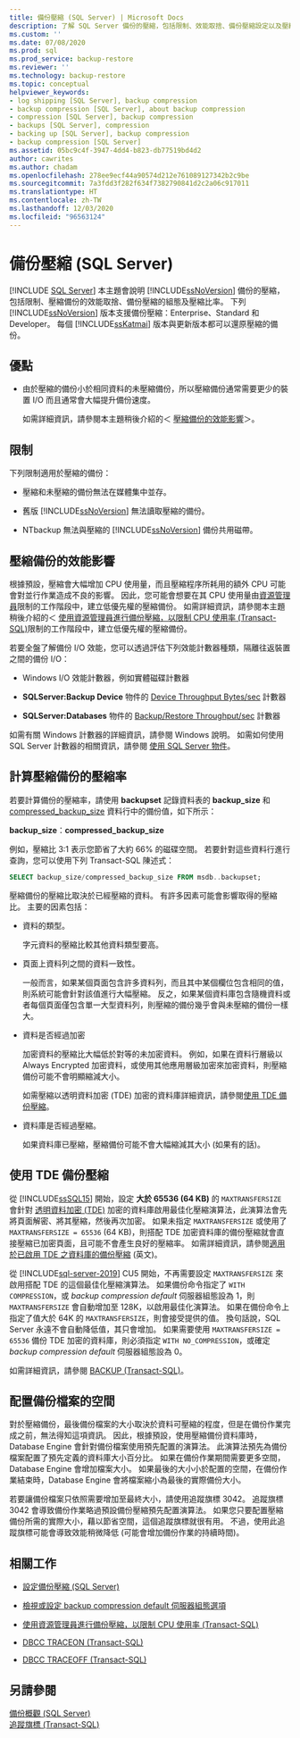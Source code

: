 ```yaml
---
title: 備份壓縮 (SQL Server) | Microsoft Docs
description: 了解 SQL Server 備份的壓縮，包括限制、效能取捨、備份壓縮設定以及壓縮比率。
ms.custom: ''
ms.date: 07/08/2020
ms.prod: sql
ms.prod_service: backup-restore
ms.reviewer: ''
ms.technology: backup-restore
ms.topic: conceptual
helpviewer_keywords:
- log shipping [SQL Server], backup compression
- backup compression [SQL Server], about backup compression
- compression [SQL Server], backup compression
- backups [SQL Server], compression
- backing up [SQL Server], backup compression
- backup compression [SQL Server]
ms.assetid: 05bc9c4f-3947-4dd4-b823-db77519bd4d2
author: cawrites
ms.author: chadam
ms.openlocfilehash: 278ee9ecf44a90574d212e761089127342b2c9be
ms.sourcegitcommit: 7a3fdd3f282f634f7382790841d2c2a06c917011
ms.translationtype: HT
ms.contentlocale: zh-TW
ms.lasthandoff: 12/03/2020
ms.locfileid: "96563124"
---
```

# <a name="backup-compression-sql-server"></a>備份壓縮 (SQL Server)
 [!INCLUDE [SQL Server](../../includes/applies-to-version/sqlserver.md)]
  本主題會說明 [!INCLUDE[ssNoVersion](../../includes/ssnoversion-md.md)] 備份的壓縮，包括限制、壓縮備份的效能取捨、備份壓縮的組態及壓縮比率。  下列 [!INCLUDE[ssNoVersion](../../includes/ssnoversion-md.md)] 版本支援備份壓縮：Enterprise、Standard 和 Developer。  每個 [!INCLUDE[ssKatmai](../../includes/sskatmai-md.md)] 版本與更新版本都可以還原壓縮的備份。 
 
  
##  <a name="benefits"></a><a name="Benefits"></a> 優點  
  
-   由於壓縮的備份小於相同資料的未壓縮備份，所以壓縮備份通常需要更少的裝置 I/O 而且通常會大幅提升備份速度。  
  
     如需詳細資訊，請參閱本主題稍後介紹的＜ [壓縮備份的效能影響](#PerfImpact)＞。  
  
  
##  <a name="restrictions"></a><a name="Restrictions"></a> 限制  
 下列限制適用於壓縮的備份：  
  
-   壓縮和未壓縮的備份無法在媒體集中並存。  
  
-   舊版 [!INCLUDE[ssNoVersion](../../includes/ssnoversion-md.md)] 無法讀取壓縮的備份。  
  
-   NTbackup 無法與壓縮的 [!INCLUDE[ssNoVersion](../../includes/ssnoversion-md.md)] 備份共用磁帶。  
  
  
##  <a name="performance-impact-of-compressing-backups"></a><a name="PerfImpact"></a> 壓縮備份的效能影響  
 根據預設，壓縮會大幅增加 CPU 使用量，而且壓縮程序所耗用的額外 CPU 可能會對並行作業造成不良的影響。 因此，您可能會想要在其 CPU 使用量由[資源管理員](../../relational-databases/resource-governor/resource-governor.md)限制的工作階段中，建立低優先權的壓縮備份。 如需詳細資訊，請參閱本主題稍後介紹的＜ [使用資源管理員進行備份壓縮，以限制 CPU 使用率 &#40;Transact-SQL&#41;](../../relational-databases/backup-restore/use-resource-governor-to-limit-cpu-usage-by-backup-compression-transact-sql.md)限制的工作階段中，建立低優先權的壓縮備份。  
  
 若要全盤了解備份 I/O 效能，您可以透過評估下列效能計數器種類，隔離往返裝置之間的備份 I/O：  
  
-   Windows I/O 效能計數器，例如實體磁碟計數器  
  
-   **SQLServer:Backup Device** 物件的 [Device Throughput Bytes/sec](../../relational-databases/performance-monitor/sql-server-backup-device-object.md) 計數器  
  
-   **SQLServer:Databases** 物件的 [Backup/Restore Throughput/sec](../../relational-databases/performance-monitor/sql-server-databases-object.md) 計數器  
  
 如需有關 Windows 計數器的詳細資訊，請參閱 Windows 說明。 如需如何使用 SQL Server 計數器的相關資訊，請參閱 [使用 SQL Server 物件](../../relational-databases/performance-monitor/use-sql-server-objects.md)。  
  
   
##  <a name="calculate-the-compression-ratio-of-a-compressed-backup"></a><a name="CompressionRatio"></a> 計算壓縮備份的壓縮率  
 若要計算備份的壓縮率，請使用 **backupset** 記錄資料表的 **backup_size** 和 [compressed_backup_size](../../relational-databases/system-tables/backupset-transact-sql.md) 資料行中的備份值，如下所示：  
  
 **backup_size**：**compressed_backup_size**  
  
 例如，壓縮比 3:1 表示您節省了大約 66% 的磁碟空間。 若要針對這些資料行進行查詢，您可以使用下列 Transact-SQL 陳述式：  
  
```sql  
SELECT backup_size/compressed_backup_size FROM msdb..backupset;  
```  
  
 壓縮備份的壓縮比取決於已經壓縮的資料。 有許多因素可能會影響取得的壓縮比。 主要的因素包括：  
  
-   資料的類型。  
  
     字元資料的壓縮比較其他資料類型要高。  
  
-   頁面上資料列之間的資料一致性。  
  
     一般而言，如果某個頁面包含許多資料列，而且其中某個欄位包含相同的值，則系統可能會針對該值進行大幅壓縮。 反之，如果某個資料庫包含隨機資料或者每個頁面僅包含單一大型資料列，則壓縮的備份幾乎會與未壓縮的備份一樣大。  
  
-   資料是否經過加密  
  
     加密資料的壓縮比大幅低於對等的未加密資料。 例如，如果在資料行層級以 Always Encrypted 加密資料，或使用其他應用層級加密來加密資料，則壓縮備份可能不會明顯縮減大小。

     如需壓縮以透明資料加密 (TDE) 加密的資料庫詳細資訊，請參閱[使用 TDE 備份壓縮](#backup-compression-with-tde)。

-   資料庫是否經過壓縮。  
  
     如果資料庫已壓縮，壓縮備份可能不會大幅縮減其大小 (如果有的話)。  

## <a name="backup-compression-with-tde"></a>使用 TDE 備份壓縮

從 [!INCLUDE[ssSQL15](../../includes/sssql15-md.md)] 開始，設定 **大於 65536 (64 KB)** 的 `MAXTRANSFERSIZE` 會針對 [透明資料加密 (TDE)](../../relational-databases/security/encryption/transparent-data-encryption.md) 加密的資料庫啟用最佳化壓縮演算法，此演算法會先將頁面解密、將其壓縮，然後再次加密。 如果未指定 `MAXTRANSFERSIZE` 或使用了 `MAXTRANSFERSIZE = 65536` (64 KB)，則搭配 TDE 加密資料庫的備份壓縮就會直接壓縮已加密頁面，且可能不會產生良好的壓縮率。 如需詳細資訊，請參閱[適用於已啟用 TDE 之資料庫的備份壓縮](/archive/blogs/sqlcat/sqlsweet16-episode-1-backup-compression-for-tde-enabled-databases) \(英文\)。

從 [!INCLUDE[sql-server-2019](../../includes/sssqlv15-md.md)] CU5 開始，不再需要設定 `MAXTRANSFERSIZE` 來啟用搭配 TDE 的這個最佳化壓縮演算法。 如果備份命令指定了 `WITH COMPRESSION`，或 *backup compression default* 伺服器組態設為 1，則 `MAXTRANSFERSIZE` 會自動增加至 128K，以啟用最佳化演算法。 如果在備份命令上指定了值大於 64K 的 `MAXTRANSFERSIZE`，則會接受提供的值。 換句話說，SQL Server 永遠不會自動降低值，其只會增加。 如果需要使用 `MAXTRANSFERSIZE = 65536` 備份 TDE 加密的資料庫，則必須指定 `WITH NO_COMPRESSION`，或確定 *backup compression default* 伺服器組態設為 0。

如需詳細資訊，請參閱 [BACKUP (Transact-SQL)](../../t-sql/statements/backup-transact-sql.md)。

##  <a name="allocation-of-space-for-the-backup-file"></a><a name="Allocation"></a> 配置備份檔案的空間  
 對於壓縮備份，最後備份檔案的大小取決於資料可壓縮的程度，但是在備份作業完成之前，無法得知這項資訊。  因此，根據預設，使用壓縮備份資料庫時，Database Engine 會針對備份檔案使用預先配置的演算法。 此演算法預先為備份檔案配置了預先定義的資料庫大小百分比。 如果在備份作業期間需要更多空間，Database Engine 會增加檔案大小。 如果最後的大小小於配置的空間，在備份作業結束時，Database Engine 會將檔案縮小為最後的實際備份大小。  
  
 若要讓備份檔案只依照需要增加至最終大小，請使用追蹤旗標 3042。 追蹤旗標 3042 會導致備份作業略過預設備份壓縮預先配置演算法。 如果您只要配置壓縮備份所需的實際大小，藉以節省空間，這個追蹤旗標就很有用。 不過，使用此追蹤旗標可能會導致效能稍微降低 (可能會增加備份作業的持續時間)。  
  
##  <a name="related-tasks"></a><a name="RelatedTasks"></a> 相關工作  
  
-   [設定備份壓縮 &#40;SQL Server&#41;](../../relational-databases/backup-restore/configure-backup-compression-sql-server.md)  
  
-   [檢視或設定 backup compression default 伺服器組態選項](../../database-engine/configure-windows/view-or-configure-the-backup-compression-default-server-configuration-option.md)  
  
-   [使用資源管理員進行備份壓縮，以限制 CPU 使用率 &#40;Transact-SQL&#41;](../../relational-databases/backup-restore/use-resource-governor-to-limit-cpu-usage-by-backup-compression-transact-sql.md)  
  
-   [DBCC TRACEON &#40;Transact-SQL&#41;](../../t-sql/database-console-commands/dbcc-traceon-transact-sql.md)  
  
-   [DBCC TRACEOFF &#40;Transact-SQL&#41;](../../t-sql/database-console-commands/dbcc-traceoff-transact-sql.md)  
  
## <a name="see-also"></a>另請參閱  
 [備份概觀 &#40;SQL Server&#41;](../../relational-databases/backup-restore/backup-overview-sql-server.md)   
 [追蹤旗標 &#40;Transact-SQL&#41;](../../t-sql/database-console-commands/dbcc-traceon-trace-flags-transact-sql.md)  
  
